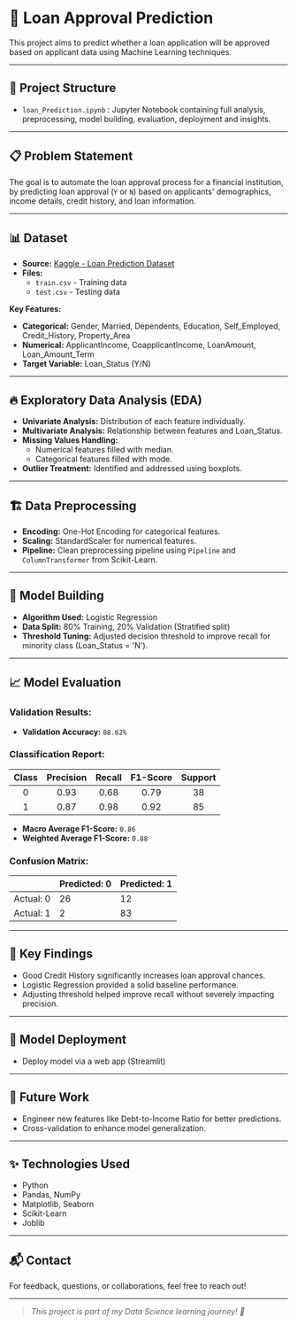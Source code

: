 # 🏦 Loan Approval Prediction

This project aims to predict whether a loan application will be approved based on applicant data using Machine Learning techniques.

---

## 📂 Project Structure
- `loan_Prediction.ipynb` : Jupyter Notebook containing full analysis, preprocessing, model building, evaluation, deployment and insights.

---

## 📋 Problem Statement
The goal is to automate the loan approval process for a financial institution, by predicting loan approval (`Y` or `N`) based on applicants' demographics, income details, credit history, and loan information.

---

## 📊 Dataset
- **Source:** [Kaggle - Loan Prediction Dataset](r'/kaggle/input/finance-loan-approval-prediction-data/train.csv')
- **Files:**
  - `train.csv` - Training data
  - `test.csv` - Testing data

**Key Features:**
- **Categorical:** Gender, Married, Dependents, Education, Self_Employed, Credit_History, Property_Area
- **Numerical:** ApplicantIncome, CoapplicantIncome, LoanAmount, Loan_Amount_Term
- **Target Variable:** Loan_Status (Y/N)

---

## 🔥 Exploratory Data Analysis (EDA)
- **Univariate Analysis:** Distribution of each feature individually.
- **Multivariate Analysis:** Relationship between features and Loan_Status.
- **Missing Values Handling:** 
  - Numerical features filled with median.
  - Categorical features filled with mode.
- **Outlier Treatment:** Identified and addressed using boxplots.

---

## 🏗️ Data Preprocessing
- **Encoding:** One-Hot Encoding for categorical features.
- **Scaling:** StandardScaler for numerical features.
- **Pipeline:** Clean preprocessing pipeline using `Pipeline` and `ColumnTransformer` from Scikit-Learn.

---

## 🧠 Model Building
- **Algorithm Used:** Logistic Regression
- **Data Split:** 80% Training, 20% Validation (Stratified split)
- **Threshold Tuning:** Adjusted decision threshold to improve recall for minority class (Loan_Status = 'N').

---

## 📈 Model Evaluation

### Validation Results:
- **Validation Accuracy:** `88.62%`

### Classification Report:

| Class | Precision | Recall | F1-Score | Support |
|:-----:|:---------:|:------:|:--------:|:-------:|
|   0   |   0.93    |  0.68  |   0.79   |   38    |
|   1   |   0.87    |  0.98  |   0.92   |   85    |

- **Macro Average F1-Score:** `0.86`
- **Weighted Average F1-Score:** `0.88`

### Confusion Matrix:

|        | Predicted: 0 | Predicted: 1 |
|--------|--------------|--------------|
| Actual: 0 |     26       |     12       |
| Actual: 1 |      2       |     83       |

---

## 📌 Key Findings
- Good Credit History significantly increases loan approval chances.
- Logistic Regression provided a solid baseline performance.
- Adjusting threshold helped improve recall without severely impacting precision.

---

## 📌 Model Deployment
- Deploy model via a web app (Streamlit)

---

## 🚀 Future Work
- Engineer new features like Debt-to-Income Ratio for better predictions.
- Cross-validation to enhance model generalization.

---

## ✨ Technologies Used
- Python
- Pandas, NumPy
- Matplotlib, Seaborn
- Scikit-Learn
- Joblib
---

## 📬 Contact
For feedback, questions, or collaborations, feel free to reach out!

---

> _This project is part of my Data Science learning journey! 🚀_
